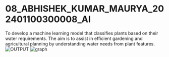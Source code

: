 # 08_ABHISHEK_KUMAR_MAURYA_202401100300008_AI
To develop a machine learning model that classifies plants based on their water requirements. The aim is to assist in efficient gardening and agricultural planning by understanding water needs from plant features.
![OUTPUT](https://github.com/user-attachments/assets/105eccfd-9e32-4269-a32d-22cff185dd9b)
![graph](https://github.com/user-attachments/assets/2aa551a7-94e6-454a-b227-a0f1b919f851)
